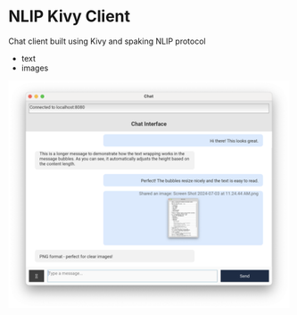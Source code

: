 
# NLIP Kivy Client

Chat client built using Kivy and spaking NLIP protocol

- text
- images

![Mach2 Screenshot](imgs/mach2-1.png)
